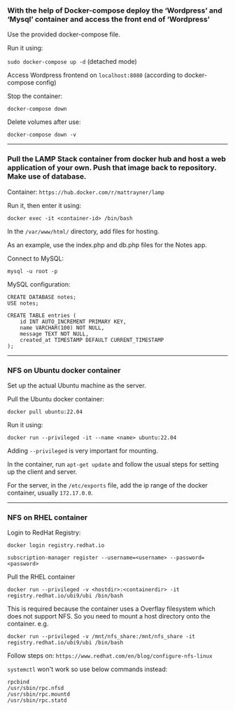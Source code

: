 ### With the help of Docker-compose deploy the ‘Wordpress’ and ‘Mysql’ container and access the front end of ‘Wordpress’

Use the provided docker-compose file.

Run it using: 

```sudo docker-compose up -d``` (detached mode)

Access Wordpress frontend on ```localhost:8080``` (according to docker-compose config)

Stop the container:

```docker-compose down ```

Delete volumes after use:

```docker-compose down -v```

---
### Pull the LAMP Stack container from docker hub and host a web application of your own. Push that image back to repository. Make use of database.

Container: ```https://hub.docker.com/r/mattrayner/lamp```

Run it, then enter it using:

```docker exec -it <container-id> /bin/bash```

In the ``` /var/www/html/ ``` directory, add files for hosting.

As an example, use the index.php and db.php files for the Notes app.

Connect to MySQL:

```mysql -u root -p```

MySQL configuration:

```
CREATE DATABASE notes;
USE notes;

CREATE TABLE entries (
    id INT AUTO_INCREMENT PRIMARY KEY,
    name VARCHAR(100) NOT NULL,
    message TEXT NOT NULL,
    created_at TIMESTAMP DEFAULT CURRENT_TIMESTAMP
);
```
---
### NFS on Ubuntu docker container

Set up the actual Ubuntu machine as the server.

Pull the Ubuntu docker container:

```docker pull ubuntu:22.04```

Run it using:

```docker run --privileged -it --name <name> ubuntu:22.04```

Adding ```--privileged``` is very important for mounting.

In the container, run ```apt-get update``` and follow the usual steps for setting up the client and server.

For the server, in the ```/etc/exports``` file, add the ip range of the docker container, usually ```172.17.0.0```.

---
### NFS on RHEL container

Login to RedHat Registry:

```docker login registry.redhat.io```

```subscription-manager register --username=<username> --password=<password>```

Pull the RHEL container

```docker run --privileged -v <hostdir>:<containerdir> -it registry.redhat.io/ubi9/ubi /bin/bash```

This is required because the container uses a Overflay filesystem which does not support NFS. So you need to mount a host directory onto the container.
e.g.

```docker run --privileged -v /mnt/nfs_share:/mnt/nfs_share -it registry.redhat.io/ubi9/ubi /bin/bash```

Follow steps on: ```https://www.redhat.com/en/blog/configure-nfs-linux```

```systemctl``` won't work so use below commands instead:

```
rpcbind
/usr/sbin/rpc.nfsd
/usr/sbin/rpc.mountd
/usr/sbin/rpc.statd
```
